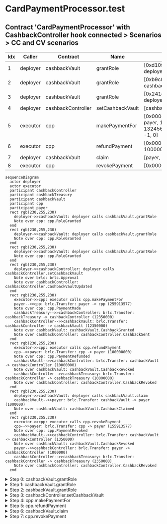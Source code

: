 # CardPaymentProcessor.test

## Contract 'CardPaymentProcessor' with CashbackController hook connected > Scenarios > CC and CV scenarios

| Idx | Caller | Contract | Name | Args |
| --- | ------ | -------- | ---- | ---- |
| 1 | deployer | cashbackVault | grantRole | [0xd10feaa7..70c5af57cf, deployer] |
| 2 | deployer | cashbackVault | grantRole | [0xb9c949ce..0c572ffcc2, cashbackController] |
| 3 | deployer | cashbackVault | grantRole | [0x241ecf16..7caa831b08, deployer] |
| 4 | deployer | cashbackController | setCashbackVault | [cashbackVault] |
| 5 | executor | cpp | makePaymentFor | [0x00000000..0000000001, payer, 123456789, 132456788, ZERO_ADDR, 0, -1, 0] |
| 6 | executor | cpp | refundPayment | [0x00000000..0000000001, 100000000] |
| 7 | deployer | cashbackVault | claim | [payer, 1000000] |
| 8 | executor | cpp | revokePayment | [0x00000000..0000000001] |

```mermaid
sequenceDiagram
  actor deployer
  actor executor
  participant cashbackController
  participant cashbackTreasury
  participant cashbackVault
  participant cpp
  participant payer
  rect rgb(230,255,230)
    deployer->>cashbackVault: deployer calls cashbackVault.grantRole
    Note over cpp: cpp.RoleGranted
  end
  rect rgb(230,255,230)
    deployer->>cashbackVault: deployer calls cashbackVault.grantRole
    Note over cpp: cpp.RoleGranted
  end
  rect rgb(230,255,230)
    deployer->>cashbackVault: deployer calls cashbackVault.grantRole
    Note over cpp: cpp.RoleGranted
  end
  rect rgb(230,255,230)
    deployer->>cashbackController: deployer calls cashbackController.setCashbackVault
    Note over brlc: brlc.Approval
    Note over cashbackController: cashbackController.CashbackVaultUpdated
  end
  rect rgb(230,255,230)
    executor->>cpp: executor calls cpp.makePaymentFor
    payer-->>cpp: brlc.Transfer: payer -> cpp (255913577)
    Note over cpp: cpp.PaymentMade
    cashbackTreasury-->>cashbackController: brlc.Transfer: cashbackTreasury -> cashbackController (12350000)
    cashbackController-->>cashbackVault: brlc.Transfer: cashbackController -> cashbackVault (12350000)
    Note over cashbackVault: cashbackVault.CashbackGranted
    Note over cashbackController: cashbackController.CashbackSent
  end
  rect rgb(230,255,230)
    executor->>cpp: executor calls cpp.refundPayment
    cpp-->>payer: brlc.Transfer: cpp -> payer (100000000)
    Note over cpp: cpp.PaymentRefunded
    cashbackVault-->>cashbackController: brlc.Transfer: cashbackVault -> cashbackController (10000000)
    Note over cashbackVault: cashbackVault.CashbackRevoked
    cashbackController-->>cashbackTreasury: brlc.Transfer: cashbackController -> cashbackTreasury (10000000)
    Note over cashbackController: cashbackController.CashbackRevoked
  end
  rect rgb(230,255,230)
    deployer->>cashbackVault: deployer calls cashbackVault.claim
    cashbackVault-->>payer: brlc.Transfer: cashbackVault -> payer (1000000)
    Note over cashbackVault: cashbackVault.CashbackClaimed
  end
  rect rgb(230,255,230)
    executor->>cpp: executor calls cpp.revokePayment
    cpp-->>payer: brlc.Transfer: cpp -> payer (155913577)
    Note over cpp: cpp.PaymentRevoked
    cashbackVault-->>cashbackController: brlc.Transfer: cashbackVault -> cashbackController (1350000)
    Note over cashbackVault: cashbackVault.CashbackRevoked
    payer-->>cashbackController: brlc.Transfer: payer -> cashbackController (1000000)
    cashbackController-->>cashbackTreasury: brlc.Transfer: cashbackController -> cashbackTreasury (2350000)
    Note over cashbackController: cashbackController.CashbackRevoked
  end
```

<details>
<summary>Step 0: cashbackVault.grantRole</summary>

- **type**: methodCall
- **caller**: deployer
- **args**: `{
  "role": "0xd10feaa7..70c5af57cf",
  "account": "deployer"
}`

**Events**

| # | Contract | Event | Args |
| - | -------- | ----- | ---- |
| 1 | cpp | RoleGranted | `[0xd10feaa7..70c5af57cf, deployer, deployer]` |

**Balances**

**Token:** brlc
| Holder | Balance |
| ------ | ------- |
| cpp | 0 |
| cashbackVault | 0 |
| cashbackController | 0 |
| brlc | 0 |
| payer | 1000000000000 |
| deployer | 0 |
| executor | 0 |
| sponsor | 2000000000000 |
| cashbackTreasury | 57896044618658097711785492504343953926634992332820282019728792003956564819967 |
| cashOutAccount | 0 |


</details>
<details>
<summary>Step 1: cashbackVault.grantRole</summary>

- **type**: methodCall
- **caller**: deployer
- **args**: `{
  "role": "0xb9c949ce..0c572ffcc2",
  "account": "cashbackController"
}`

**Events**

| # | Contract | Event | Args |
| - | -------- | ----- | ---- |
| 1 | cpp | RoleGranted | `[0xb9c949ce..0c572ffcc2, cashbackController, deployer]` |

**Balances**

**Token:** brlc
| Holder | Balance |
| ------ | ------- |
| cpp | 0 |
| cashbackVault | 0 |
| cashbackController | 0 |
| brlc | 0 |
| payer | 1000000000000 |
| deployer | 0 |
| executor | 0 |
| sponsor | 2000000000000 |
| cashbackTreasury | 57896044618658097711785492504343953926634992332820282019728792003956564819967 |
| cashOutAccount | 0 |


</details>
<details>
<summary>Step 2: cashbackVault.grantRole</summary>

- **type**: methodCall
- **caller**: deployer
- **args**: `{
  "role": "0x241ecf16..7caa831b08",
  "account": "deployer"
}`

**Events**

| # | Contract | Event | Args |
| - | -------- | ----- | ---- |
| 1 | cpp | RoleGranted | `[0x241ecf16..7caa831b08, deployer, deployer]` |

**Balances**

**Token:** brlc
| Holder | Balance |
| ------ | ------- |
| cpp | 0 |
| cashbackVault | 0 |
| cashbackController | 0 |
| brlc | 0 |
| payer | 1000000000000 |
| deployer | 0 |
| executor | 0 |
| sponsor | 2000000000000 |
| cashbackTreasury | 57896044618658097711785492504343953926634992332820282019728792003956564819967 |
| cashOutAccount | 0 |


</details>
<details>
<summary>Step 3: cashbackController.setCashbackVault</summary>

- **type**: methodCall
- **caller**: deployer
- **args**: `{
  "cashbackVault": "cashbackVault"
}`

**Events**

| # | Contract | Event | Args |
| - | -------- | ----- | ---- |
| 1 | brlc | Approval | `[cashbackController, cashbackVault, 1157920892..3129639935]` |
| 2 | cashbackController | CashbackVaultUpdated | `[cashbackVault]` |

**Balances**

**Token:** brlc
| Holder | Balance |
| ------ | ------- |
| cpp | 0 |
| cashbackVault | 0 |
| cashbackController | 0 |
| brlc | 0 |
| payer | 1000000000000 |
| deployer | 0 |
| executor | 0 |
| sponsor | 2000000000000 |
| cashbackTreasury | 57896044618658097711785492504343953926634992332820282019728792003956564819967 |
| cashOutAccount | 0 |


</details>
<details>
<summary>Step 4: cpp.makePaymentFor</summary>

- **type**: methodCall
- **caller**: executor
- **args**: `{
  "paymentId": "0x00000000..0000000001",
  "payer": "payer",
  "baseAmount": "123456789",
  "extraAmount": "132456788",
  "sponsor": "ZERO_ADDR",
  "subsidyLimit": "0",
  "cashbackRate_": "-1",
  "confirmationAmount": "0"
}`

**Events**

| # | Contract | Event | Args |
| - | -------- | ----- | ---- |
| 1 | brlc | Transfer | `[payer, cpp, 255913577]` |
| 2 | cpp | PaymentMade | `[0x00000000..0000000001, payer, 0x01000000..000f40ee69]` |
| 3 | brlc | Transfer | `[cashbackTreasury, cashbackController, 12350000]` |
| 4 | brlc | Transfer | `[cashbackController, cashbackVault, 12350000]` |
| 5 | cashbackVault | CashbackGranted | `[payer, cashbackController, 12350000, 12350000]` |
| 6 | cashbackController | CashbackSent | `[0x00000000..0000000001, payer, 1, 12350000]` |

**Balances**

**Token:** brlc
| Holder | Balance |
| ------ | ------- |
| cpp | 255913577 |
| cashbackVault | 12350000 |
| cashbackController | 0 |
| brlc | 0 |
| payer | 999744086423 |
| deployer | 0 |
| executor | 0 |
| sponsor | 2000000000000 |
| cashbackTreasury | 57896044618658097711785492504343953926634992332820282019728792003956552469967 |
| cashOutAccount | 0 |


</details>
<details>
<summary>Step 5: cpp.refundPayment</summary>

- **type**: methodCall
- **caller**: executor
- **args**: `{
  "paymentId": "0x00000000..0000000001",
  "refundingAmount": "100000000"
}`

**Events**

| # | Contract | Event | Args |
| - | -------- | ----- | ---- |
| 1 | brlc | Transfer | `[cpp, payer, 100000000]` |
| 2 | cpp | PaymentRefunded | `[0x00000000..0000000001, payer, 0x01000000..0005f5e100]` |
| 3 | brlc | Transfer | `[cashbackVault, cashbackController, 10000000]` |
| 4 | cashbackVault | CashbackRevoked | `[payer, cashbackController, 10000000, 2350000]` |
| 5 | brlc | Transfer | `[cashbackController, cashbackTreasury, 10000000]` |
| 6 | cashbackController | CashbackRevoked | `[0x00000000..0000000001, payer, 1, 12350000, 2350000]` |

**Balances**

**Token:** brlc
| Holder | Balance |
| ------ | ------- |
| cpp | 155913577 |
| cashbackVault | 2350000 |
| cashbackController | 0 |
| brlc | 0 |
| payer | 999844086423 |
| deployer | 0 |
| executor | 0 |
| sponsor | 2000000000000 |
| cashbackTreasury | 57896044618658097711785492504343953926634992332820282019728792003956562469967 |
| cashOutAccount | 0 |


</details>
<details>
<summary>Step 6: cashbackVault.claim</summary>

- **type**: methodCall
- **caller**: deployer
- **args**: `{
  "account": "payer",
  "amount": "1000000"
}`

**Events**

| # | Contract | Event | Args |
| - | -------- | ----- | ---- |
| 1 | brlc | Transfer | `[cashbackVault, payer, 1000000]` |
| 2 | cashbackVault | CashbackClaimed | `[payer, deployer, 1000000, 1350000]` |

**Balances**

**Token:** brlc
| Holder | Balance |
| ------ | ------- |
| cpp | 155913577 |
| cashbackVault | 1350000 |
| cashbackController | 0 |
| brlc | 0 |
| payer | 999845086423 |
| deployer | 0 |
| executor | 0 |
| sponsor | 2000000000000 |
| cashbackTreasury | 57896044618658097711785492504343953926634992332820282019728792003956562469967 |
| cashOutAccount | 0 |


</details>
<details>
<summary>Step 7: cpp.revokePayment</summary>

- **type**: methodCall
- **caller**: executor
- **args**: `{
  "paymentId": "0x00000000..0000000001"
}`

**Events**

| # | Contract | Event | Args |
| - | -------- | ----- | ---- |
| 1 | brlc | Transfer | `[cpp, payer, 155913577]` |
| 2 | cpp | PaymentRevoked | `[0x00000000..0000000001, payer, 0x01000000..00094b0d69]` |
| 3 | brlc | Transfer | `[cashbackVault, cashbackController, 1350000]` |
| 4 | cashbackVault | CashbackRevoked | `[payer, cashbackController, 1350000, 0]` |
| 5 | brlc | Transfer | `[payer, cashbackController, 1000000]` |
| 6 | brlc | Transfer | `[cashbackController, cashbackTreasury, 2350000]` |
| 7 | cashbackController | CashbackRevoked | `[0x00000000..0000000001, payer, 1, 2350000, 0]` |

**Balances**

**Token:** brlc
| Holder | Balance |
| ------ | ------- |
| cpp | 0 |
| cashbackVault | 0 |
| cashbackController | 0 |
| brlc | 0 |
| payer | 1000000000000 |
| deployer | 0 |
| executor | 0 |
| sponsor | 2000000000000 |
| cashbackTreasury | 57896044618658097711785492504343953926634992332820282019728792003956564819967 |
| cashOutAccount | 0 |


</details>

